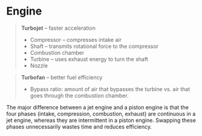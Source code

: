 # Engine

> **Turbojet** – faster acceleration  
>   - Compressor – compresses intake air  
>   - Shaft – transmits rotational force to the compressor  
>   - Combustion chamber  
>   - Turbine – uses exhaust energy to turn the shaft  
>   - Nozzle  

> **Turbofan** – better fuel efficiency  
>   - Bypass ratio: amount of air that bypasses the turbine vs. air that goes through the combustion chamber.

The major difference between a jet engine and a piston engine is that the four phases (intake, compression, combustion, exhaust) are continuous in a jet engine, whereas they are intermittent in a piston engine. Swapping these phases unnecessarily wastes time and reduces efficiency.
